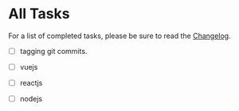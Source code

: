 # All Tasks

For a list of completed tasks, please be sure to read the [Changelog](CHANGELOG.md).

- [ ] tagging git commits.
- [ ] vuejs
- [ ] reactjs
- [ ] nodejs




